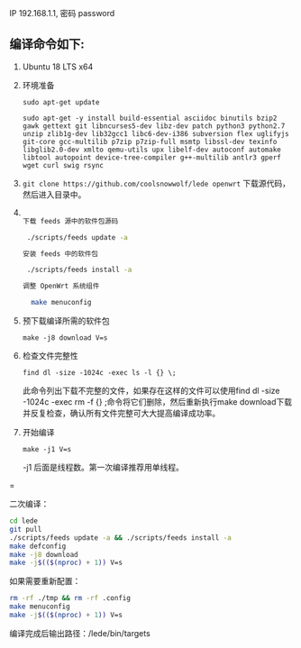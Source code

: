 IP 192.168.1.1, 密码 password

编译命令如下:
-
1.  Ubuntu  18 LTS x64

2. 环境准备

   `sudo apt-get update`

   `sudo apt-get -y install build-essential asciidoc binutils bzip2 gawk gettext git libncurses5-dev libz-dev patch python3 python2.7 unzip zlib1g-dev lib32gcc1 libc6-dev-i386 subversion flex uglifyjs git-core gcc-multilib p7zip p7zip-full msmtp libssl-dev texinfo libglib2.0-dev xmlto qemu-utils upx libelf-dev autoconf automake libtool autopoint device-tree-compiler g++-multilib antlr3 gperf wget curl swig rsync`

3. `git clone https://github.com/coolsnowwolf/lede openwrt` 下载源代码，然后进入目录中。

4. ```bash

   下载 feeds 源中的软件包源码
   
    ./scripts/feeds update -a
   
   安装 feeds 中的软件包
   
    ./scripts/feeds install -a
   
   调整 OpenWrt 系统组件
   
     make menuconfig

5. 预下载编译所需的软件包

    `make -j8 download V=s`
   
6. 检查文件完整性

    `find dl -size -1024c -exec ls -l {} \;`
   
   此命令列出下载不完整的文件，如果存在这样的文件可以使用find dl -size -1024c -exec rm -f {} \;命令将它们删除，然后重新执行make download下载并反复检查，确认所有文件完整可大大提高编译成功率。
   
7. 开始编译

    `make -j1 V=s` 
 
    -j1 后面是线程数。第一次编译推荐用单线程。



=

二次编译：
```bash
cd lede
git pull
./scripts/feeds update -a && ./scripts/feeds install -a
make defconfig
make -j8 download
make -j$(($(nproc) + 1)) V=s
```

如果需要重新配置：
```bash
rm -rf ./tmp && rm -rf .config
make menuconfig
make -j$(($(nproc) + 1)) V=s
```

编译完成后输出路径：/lede/bin/targets
